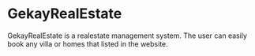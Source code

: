 # GekayRealEstate
GekayRealEstate is a realestate management system. The user can easily book any villa or homes that listed in the website.
